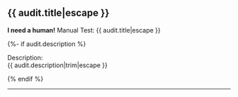 ## {{ audit.title|escape }}

__I need a human!__ Manual Test: {{ audit.title|escape }}

{%- if audit.description %}

Description:<br>
{{ audit.description|trim|escape }}

{% endif %}

---
<br>